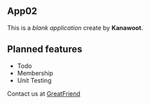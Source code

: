 ## App02
This is a _blank application_ create
by **Kanawoot**.

## Planned features
* Todo
* Membership
* Unit Testing

Contact us at
[GreatFriend](http://next.greatfriends.biz)